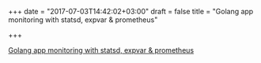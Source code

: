 +++
date = "2017-07-03T14:42:02+03:00"
draft = false
title = "Golang app monitoring with statsd, expvar & prometheus"

+++

<p><a href="https://www.opsdash.com/blog/golang-app-monitoring-statsd-expvar-prometheus.html">Golang app monitoring with statsd, expvar & prometheus</a></p>